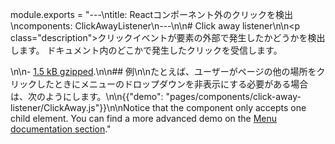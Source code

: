 module.exports = "---\ntitle: Reactコンポーネント外のクリックを検出\ncomponents: ClickAwayListener\n---\n\n# Click away listener\n\n<p class=\"description\">クリックイベントが要素の外部で発生したかどうかを検出します。 ドキュメント内のどこかで発生したクリックを受信します。</p>\n\n- [1.5 kB gzipped](/size-snapshot).\n\n## 例\n\nたとえば、ユーザーがページの他の場所をクリックしたときにメニューのドロップダウンを非表示にする必要がある場合は、次のようにします。\n\n{{\"demo\": \"pages/components/click-away-listener/ClickAway.js\"}}\n\nNotice that the component only accepts one child element. You can find a more advanced demo on the [Menu documentation section](/components/menus/#menulist-composition)."